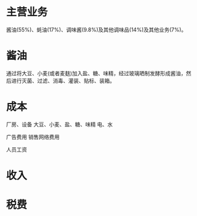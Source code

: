 # 主营业务
酱油(55%)、蚝油(17%)、调味酱(9.8%)及其他调味品(14%)及其他业务(7%)。

# 酱油 
通过将大豆、小麦(或者麦麸)加入盐、糖、味精，经过玻璃晒制发酵形成酱油，然后进行灭菌、过滤、消毒、灌装、贴标、装箱。

# 成本
厂房、设备
大豆、小麦、盐、糖、味精
电、水

广告费用
销售网络费用

人员工资

# 收入
# 税费



